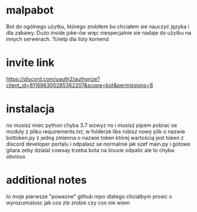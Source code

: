 # malpabot
Bot do ogólnego użytku, którego zrobiłem bo chciałem sie nauczyć języka i dla zabawy. Dużo inside joke-ów więc niespecjalnie sie nadaje do użytku na innych serwerach.
%help dla listy komend

# invite link
https://discord.com/oauth2/authorize?client_id=811696300285362207&scope=bot&permissions=8

# instalacja
no musisz miec python chyba 3.7 wzwyz no i musisz pipem pobrac se moduly z pliku requirements.txt, w folderze libs robisz nowy plik o nazwie bottoken.py z jedną zmienna o nazwie token której wartością jest token z discord developer portalu i odpalasz se normalnie jak szef main.py i gotowe gitara 
zeby dzialal cowsay trzeba bota na linuxie odpalic ale to chyba obvious


# additional notes
to moje pierwsze "powazne" github repo dlatego chcialbym prosic o wyrozumialosc jak cos zle zrobie czy cos nie wiem
